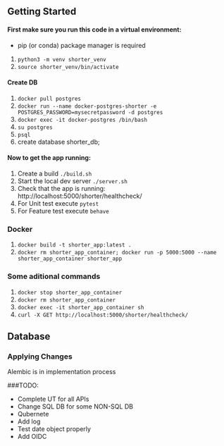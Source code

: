 
## Getting Started
#### First make sure you run this code in a virtual environment:

* pip (or conda) package manager is required
1. `python3 -m venv shorter_venv`
2. `source shorter_venv/bin/activate`

#### Create DB
1. `docker pull postgres`
2. `docker run --name docker-postgres-shorter -e POSTGRES_PASSWORD=mysecretpassword -d postgres`
3. `docker exec -it docker-postgres /bin/bash`
4. `su postgres`
5. `psql`
6. create database shorter_db;

#### Now to get the app running:

1. Create a build `./build.sh`
2. Start the local dev server `./server.sh`
3. Check that the app is running: http://localhost:5000/shorter/healthcheck/
4. For Unit test execute `pytest`
5. For Feature test execute `behave`

### Docker

1. `docker build -t shorter_app:latest .`
2. `docker rm shorter_app_container; docker run -p 5000:5000 --name shorter_app_container shorter_app`


### Some aditional commands
1. `docker stop shorter_app_container`
2. `docker rm shorter_app_container`
3. `docker exec -it shorter_app_container sh`
4. `curl -X GET http://localhost:5000/shorter/healthcheck/`


## Database

### Applying Changes  
Alembic is in implementation process

###TODO:

* Complete UT for all APIs
* Change SQL DB for some NON-SQL DB
* Qubernete
* Add log
* Test date object properly
* Add OIDC

